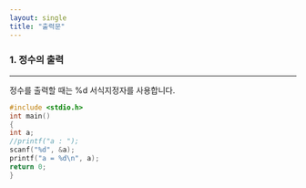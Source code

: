 ```yaml
---
layout: single 
title: "출력문"
---
```


### 1. 정수의 출력
---
정수를 출력할 때는 %d 서식지정자를 사용합니다.
~~~C
#include <stdio.h> 
int main() 
{ 
int a; 
//printf("a : "); 
scanf("%d", &a); 
printf("a = %d\n", a); 
return 0; 
} 
~~~
